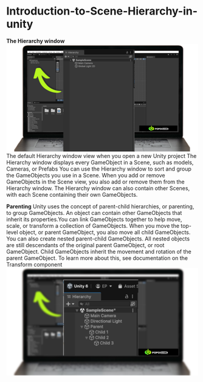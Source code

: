# Introduction-to-Scene-Hierarchy-in-unity

**The Hierarchy window**
![Alt text](/1.png)
The default Hierarchy window view when you open a new Unity project
The Hierarchy window displays every GameObject
in a Scene, such as models, Cameras, or Prefabs
You can use the Hierarchy window to sort and group the GameObjects you use in a Scene. When you add or remove GameObjects in the Scene view, you also add or remove them from the Hierarchy window.
The Hierarchy window can also contain other Scenes, with each Scene
 containing their own GameObjects.

 **Parenting**
Unity uses the concept of parent-child hierarchies, or parenting, to group GameObjects. An object can contain other GameObjects that inherit its properties.You can link GameObjects together to help move, scale, or transform a collection of GameObjects. When you move the top-level object, or parent GameObject, you also move all child GameObjects.
You can also create nested parent-child GameObjects. All nested objects are still descendants of the original parent GameObject, or root GameObject.
Child GameObjects inherit the movement and rotation of the parent GameObject. To learn more about this, see documentation on the Transform component
![Alt text](/2.png)
